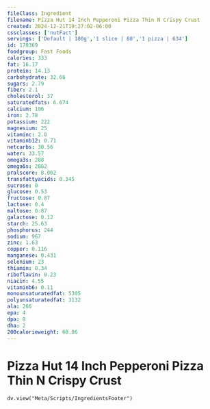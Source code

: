```yaml
---
fileClass: Ingredient
filename: Pizza Hut 14 Inch Pepperoni Pizza Thin N Crispy Crust
created: 2024-12-21T19:27:02-06:00
cssclasses: ['nutFact']
servings: ['Default | 100g','1 slice | 80','1 pizza | 634']
id: 170369
foodgroup: Fast Foods
calories: 333
fat: 16.17
protein: 14.13
carbohydrate: 32.66
sugars: 2.79
fiber: 2.1
cholesterol: 37
saturatedfats: 6.674
calcium: 196
iron: 2.78
potassium: 222
magnesium: 25
vitaminc: 2.8
vitaminb12: 0.71
netcarbs: 30.56
water: 33.57
omega3s: 288
omega6s: 2862
pralscore: 8.062
transfattyacids: 0.345
sucrose: 0
glucose: 0.53
fructose: 0.87
lactose: 0.4
maltose: 0.87
galactose: 0.12
starch: 25.63
phosphorus: 244
sodium: 967
zinc: 1.63
copper: 0.116
manganese: 0.431
selenium: 23
thiamin: 0.34
riboflavin: 0.23
niacin: 4.55
vitaminb6: 0.11
monounsaturatedfat: 5305
polyunsaturatedfat: 3132
ala: 266
epa: 4
dpa: 8
dha: 2
200calorieweight: 60.06
---
```


# Pizza Hut 14 Inch Pepperoni Pizza Thin N Crispy Crust

```dataviewjs
dv.view("Meta/Scripts/IngredientsFooter")
```